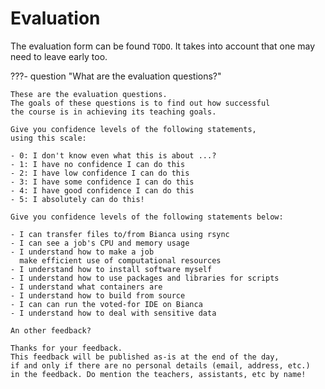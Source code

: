 # Evaluation

The evaluation form can be found `TODO`.
It takes into account that one may need to leave early too.

???- question "What are the evaluation questions?"

    These are the evaluation questions.
    The goals of these questions is to find out how successful
    the course is in achieving its teaching goals.

    Give you confidence levels of the following statements,
    using this scale:

    - 0: I don't know even what this is about ...?
    - 1: I have no confidence I can do this
    - 2: I have low confidence I can do this
    - 3: I have some confidence I can do this
    - 4: I have good confidence I can do this
    - 5: I absolutely can do this!

    Give you confidence levels of the following statements below:

    - I can transfer files to/from Bianca using rsync
    - I can see a job's CPU and memory usage
    - I understand how to make a job
      make efficient use of computational resources
    - I understand how to install software myself
    - I understand how to use packages and libraries for scripts
    - I understand what containers are
    - I understand how to build from source
    - I can can run the voted-for IDE on Bianca
    - I understand how to deal with sensitive data

    An other feedback?

    Thanks for your feedback.
    This feedback will be published as-is at the end of the day,
    if and only if there are no personal details (email, address, etc.)
    in the feedback. Do mention the teachers, assistants, etc by name!

